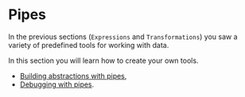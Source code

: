 # Pipes

In the previous sections (`Expressions` and `Transformations`) you saw a variety of predefined tools for working with data.

In this section you will learn how to create your own tools.

- [Building abstractions with pipes](building_abstractions_with_pipes.md),
- [Debugging with pipes](debugging_with_pipes.md).

